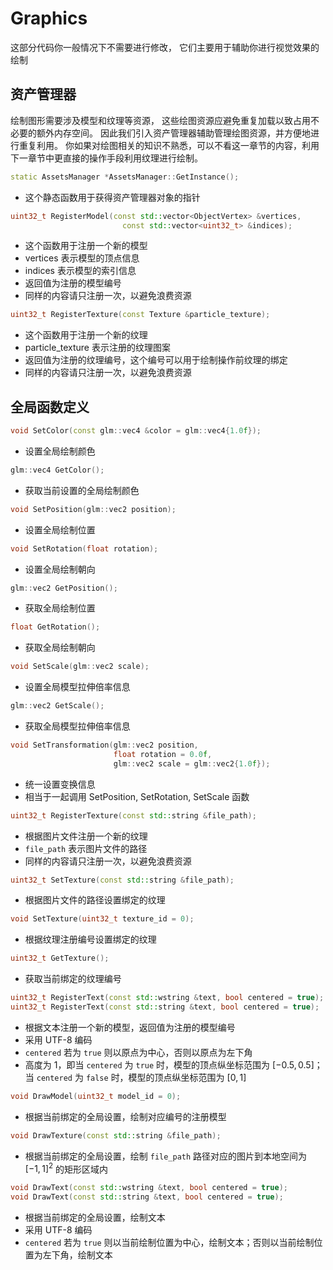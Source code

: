 # Graphics

这部分代码你一般情况下不需要进行修改，
它们主要用于辅助你进行视觉效果的绘制

## 资产管理器

绘制图形需要涉及模型和纹理等资源，
这些绘图资源应避免重复加载以致占用不必要的额外内存空间。
因此我们引入资产管理器辅助管理绘图资源，并方便地进行重复利用。
你如果对绘图相关的知识不熟悉，可以不看这一章节的内容，利用下一章节中更直接的操作手段利用纹理进行绘制。

```c++
static AssetsManager *AssetsManager::GetInstance();
```

- 这个静态函数用于获得资产管理器对象的指针

```c++
uint32_t RegisterModel(const std::vector<ObjectVertex> &vertices,
                         const std::vector<uint32_t> &indices);
```

- 这个函数用于注册一个新的模型
- vertices 表示模型的顶点信息
- indices 表示模型的索引信息
- 返回值为注册的模型编号
- 同样的内容请只注册一次，以避免浪费资源

```c++
uint32_t RegisterTexture(const Texture &particle_texture);
```

- 这个函数用于注册一个新的纹理
- particle_texture 表示注册的纹理图案
- 返回值为注册的纹理编号，这个编号可以用于绘制操作前纹理的绑定
- 同样的内容请只注册一次，以避免浪费资源

## 全局函数定义

```c++
void SetColor(const glm::vec4 &color = glm::vec4{1.0f});
```

- 设置全局绘制颜色

```c++
glm::vec4 GetColor();
```

- 获取当前设置的全局绘制颜色

```c++
void SetPosition(glm::vec2 position);
```

- 设置全局绘制位置

```c++
void SetRotation(float rotation);
```

- 设置全局绘制朝向

```c++
glm::vec2 GetPosition();
```

- 获取全局绘制位置

```c++
float GetRotation();
```

- 获取全局绘制朝向

```c++
void SetScale(glm::vec2 scale);
```

- 设置全局模型拉伸倍率信息

```c++
glm::vec2 GetScale();
```

- 获取全局模型拉伸倍率信息

```c++
void SetTransformation(glm::vec2 position,
                       float rotation = 0.0f,
                       glm::vec2 scale = glm::vec2{1.0f});
```

- 统一设置变换信息
- 相当于一起调用 SetPosition, SetRotation, SetScale 函数

```c++
uint32_t RegisterTexture(const std::string &file_path);
```

- 根据图片文件注册一个新的纹理
- `file_path` 表示图片文件的路径
- 同样的内容请只注册一次，以避免浪费资源

```c++
uint32_t SetTexture(const std::string &file_path);
```

- 根据图片文件的路径设置绑定的纹理

```c++
void SetTexture(uint32_t texture_id = 0);
```

- 根据纹理注册编号设置绑定的纹理

```c++
uint32_t GetTexture();
```

- 获取当前绑定的纹理编号

```c++
uint32_t RegisterText(const std::wstring &text, bool centered = true);
uint32_t RegisterText(const std::string &text, bool centered = true);
```

- 根据文本注册一个新的模型，返回值为注册的模型编号
- 采用 UTF-8 编码
- `centered` 若为 `true` 则以原点为中心，否则以原点为左下角
- 高度为 $1$，即当 `centered` 为 `true` 时，模型的顶点纵坐标范围为 $[-0.5, 0.5]$；当 `centered` 为 `false` 时，模型的顶点纵坐标范围为 $[0, 1]$

```c++
void DrawModel(uint32_t model_id = 0);
```

- 根据当前绑定的全局设置，绘制对应编号的注册模型

```c++
void DrawTexture(const std::string &file_path);
```

- 根据当前绑定的全局设置，绘制 `file_path` 路径对应的图片到本地空间为 $[-1, 1]^2$ 的矩形区域内

```c++
void DrawText(const std::wstring &text, bool centered = true);
void DrawText(const std::string &text, bool centered = true);
```

- 根据当前绑定的全局设置，绘制文本
- 采用 UTF-8 编码
- `centered` 若为 `true` 则以当前绘制位置为中心，绘制文本；否则以当前绘制位置为左下角，绘制文本
